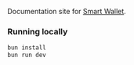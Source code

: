 Documentation site for [Smart Wallet](https://github.com/coinbase/smart-wallet).

### Running locally

```bash
bun install 
bun run dev
```
